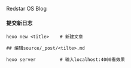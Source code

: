 Redstar OS Blog

#### 提交新日志

```
hexo new <title>	# 新建文章

## 编辑source/_post/<tilte>.md

hexo server			# 输入localhost:4000看效果
```

